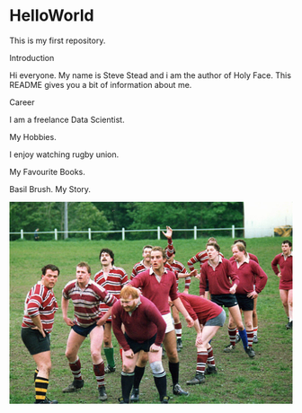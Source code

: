 # HelloWorld
This is my first repository.

Introduction

Hi everyone. My name is Steve Stead and i am the author of Holy Face. This README gives you a bit of information about me.

Career

I am a freelance Data Scientist.

My Hobbies.

I enjoy watching rugby union.

My Favourite Books.

Basil Brush. My Story.

![headshot](Steve_Stead.jpg)
